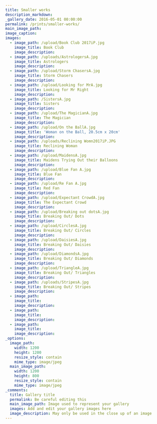 ```yaml
---
title: Smaller works
description_markdown:
_gallery_date: 2016-05-01 00:00:00
permalink: /prints/smaller-works/
main_image_path:
image_caption:
images:
  - image_path: /upload/Book Club 2017iP.jpg
    image_title: Book Club
    image_description:
  - image_path: /uploads/AstrologersA.jpg
    image_title: Astrologers
    image_description:
  - image_path: /upload/Storm ChasersA.jpg
    image_title: Storm Chasers
    image_description:
  - image_path: /upload/Looking for MrA.jpg
    image_title: Looking for Mr Right
    image_description:
  - image_path: /SistersA.jpg
    image_title: Sisters
    image_description:
  - image_path: /upload/The MagicianA.jpg
    image_title: The Magician
    image_description:
  - image_path: /upload/On the BallA.jpg
    image_title: 'Woman on the Ball, 20.5cm x 20cm'
    image_description:
  - image_path: /uploads/Reclining Womn2017iP.JPG
    image_title: Reclining Woman
    image_description:
  - image_path: /upload/MaidensA.jpg
    image_title: Maidens Trying Out their Balloons
    image_description:
  - image_path: /upload/Blue Fan A.jpg
    image_title: Blue Fan
    image_description:
  - image_path: /upload/Re Fan A.jpg
    image_title: Red Fan
    image_description:
  - image_path: /upload/Expectant CrowdA.jpg
    image_title: The Expectant Crowd
    image_description:
  - image_path: /upload/Breaking out dotsA.jpg
    image_title: Breaking Out/ Dots
    image_description:
  - image_path: /upload/CirclesA.jpg
    image_title: Breaking Out/ Circles
    image_description:
  - image_path: /upload/DaisiesA.jpg
    image_title: Breaking Out/ Daisies
    image_description:
  - image_path: /upload/DiamondsA.jpg
    image_title: Breaking Out/ Diamonds
    image_description:
  - image_path: /upload/TriangleA.jpg
    image_title: Breaking Out/ Triangles
    image_description:
  - image_path: /uploads/StripesA.jpg
    image_title: Breaking Out/ Stripes
    image_description:
  - image_path:
    image_title:
    image_description:
  - image_path:
    image_title:
    image_description:
  - image_path:
    image_title:
    image_description:
_options:
  image_path:
    width: 1200
    height: 1200
    resize_style: contain
    mime_type: image/jpeg
  main_image_path:
    width: 1200
    height: 800
    resize_style: contain
    mime_type: image/jpeg
_comments:
  title: Gallery title
  permalink: Be careful editing this
  main_image_path: Image used to represent your gallery
  images: Add and edit your gallery images here
  image_description: May only be used in the close up of an image
---
```

